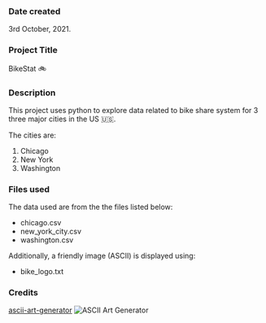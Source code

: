 
### Date created
3rd October, 2021.

### Project Title
BikeStat :bike:

### Description
This project uses python to explore data related to bike share system for 3 three major cities in the US :us:. 

The cities are:
1. Chicago
2. New York
3. Washington

### Files used
The data used are from the the files listed below:
* chicago.csv
* new_york_city.csv
* washington.csv

Additionally, a friendly image (ASCII) is displayed using:
* bike_logo.txt

### Credits
[ascii-art-generator](https://www.ascii-art-generator.org/)
![ASCII Art Generator](https://www.ascii-art-generator.org/res/logo.svg)

